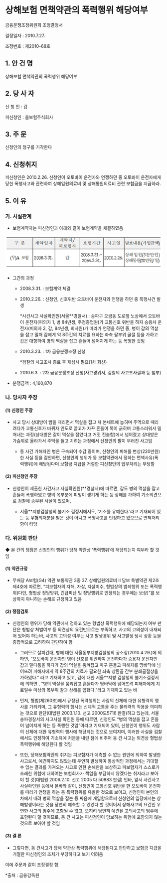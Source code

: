 # 상해보험 면책약관의 폭력행위 해당여부 

금융분쟁조정위원회 조정결정서

결정일자 : 2010.7.27.

조정번호 : 제2010-68호


## 1. 안 건 명 
상해보험 면책약관의 폭력행위 해당여부

## 2. 당 사 자 

신 청 인  : 갑

피신청인  : 을보험주식회사

## 3. 주    문
신청인의 청구를 기각한다 

## 4. 신청취지 
피신청인은 2010.2.26. 신청인이  오토바이 운전자와 언쟁하던 중 오토바이 운전자에게 당한 폭행사고와 관련하여 상해입원의료비 및 상해통원의료비 관련 보험금을 지급하라.


## 5. 이   유 

### 가. 사실관계
 
* 보험계약자는 피신청인과 아래와 같이 보험계약을 체결하였음

![alt image](https://raw.githubusercontent.com/aijinet/bodoc-claim-contents/master/contents/images/132_1.PNG)

<!--
구 분
계약일자
계약자/
피보험자
보험기간
사고일
담보내용(가입금액)
(무)A 보험
2008.3.31.
갑
2008.3.31.~
2064.3.31.
2010.2.26.
상해입원(3천만원)
상해통원(10만원/일)
-->


* 그간의 과정

  * 2008.3.31. : 보험계약 체결

  * 2010.2.26. : 신청인, 신호위반 오토바이 운전자와 언쟁을 하던 중 폭행사건 발생

    *사건사고 사실확인원(서울**경찰서) : 송파구 오금동 도로앞 노상에서 오토바이 운전자(피의자 1, 병 84년생, 주점종업원)가 교통신호 위반을 하자 승용차 운전자(피의자 2, 갑, 84년생, 회사원)가 따라가 언쟁을 하던 중, 병이 갑의 멱살을 잡고 밀쳐 갑에게 약 8주간의 치료를 요하는 좌측 팔부위 골절 등을 가하고 갑은 대항하여 병의 멱살을 잡고 흔들어 넘어지게 하는 등 폭행한 것임 
  
  * 2010.3.23. : 1차 금융분쟁조정 신청
   
    *검찰의 사고조사 종료 후 재심사 필요(1차 회신) 

  * 2010.6.3. : 2차 금융분쟁조정 신청(사고경위서, 검찰의 사고조사결과 등 첨부)

* 분쟁금액 : 4,160,870

### 나. 당사자 주장 

#### (1) 신청인 주장 

* 사고 당시 상대방이 뺨을 때리면서 멱살을 잡고 차 본네트에 눕히며 주먹으로 때리려다가 교통신호가 바뀌자 인도로 끌고가 자꾸 흔들어 목이 긁히며 고통스러워서 밀쳐내는 과정(상대방은 같이 멱살을 잡았다고 거짓 진술함)에서 넘어졌고 상대방은 가슴위로 올라가서 주먹을 들고 치려는 과정에서 신청인의 팔이 부러진 사고임

  * 동 사건 가해자인 병은 구속되어 수감 중이며, 신청인의 피해를 변상(220만원)한 사실 등을 감안하면, 신청인의 행위가 동 보험약관에서 정하는 면책사유(폭력행위)에 해당된다며 보험금 지급을 거절한 피신청인의 업무처리는 부당함

#### (2) 피신청인 주장

 * 신청인이 제출한 사건사고 사실확인원(**경찰서)에 따르면, 갑도 병의  멱살을 잡고 흔들어 폭행하였고 병의 목부분에 피멍이 생기게 하는 등 상해를 가하여 기소의견으로 검찰에 송부된 사실이 있으며, 

   * 서울**지방검찰청의 불기소 결정서에서도, ‘기소를 유예한다.’라고 기재되어 있는 등 무혐의처분을 받은 것이 아니고 폭행사고를 인정하고 있으므로 면책처리 함이 타당


### 다. 위원회 판단

◆ 본 건의 쟁점은 신청인의 행위가 당해 약관상 ‘폭력행위‘에 해당되는지 여부라 할 것임

#### (1) 약관규정  

* 무배당 A보험(G4) 약관 보통약관 3종 37. 상해입원의료비 Ⅱ 담보 특별약관 제2조 제4호에 따르면, “피보험자의 자해, 자살, 자살미수, 형법상의 범죄행위 또는 폭력행위(다만, 형법상 정당방위, 긴급피난 및 정당행위로 인정되는 경우에는 보상)”를 보상하지 아니하는 손해로 규정하고 있음

#### (2) 쟁점검토  

* 신청인의 행위가 당해 약관에서 정하고 있는 형법상 폭력행위에 해당되는지 여부 판단은 형법상 처벌여부 등 외견상의 요건만으로는 부족하고, 사고의 고의성이 내재되어 있어야 하는바, 사고의 고의성 여부는 사고 발생경위 및 사고발생 당시 상황 등을 종합적으로 고려하여 판단하여 함  

  * 그러므로 살피건대, 병에 대한 서울동부지방검찰청의 공소장(2010.4.29.)에 의하면, “오토바이 운전자인 병이 신호를 위반하여 운전하다가 승용차 운전자인 갑과 말다툼을 하다가 갑의 멱살을 움켜잡고 마구 흔들고 피해자를 땅바닥에 넘어뜨려 피해자에게 약 8주간의 치료가 필요한 좌측 상환골 간부 분쇄골절상을 가하였다.” 라고 기재하고 있고, 갑에 대한 서울**지방 검찰청의 불기소결정서에 의하면 , “병의 멱살을 움켜잡고 흔들다가 땅바닥에 넘어뜨려 피해자에게 치료일수 미상의 목부위 찰과 상해를 입혔다.”라고 기재하고 있는 바

 
  * 먼저, 형법(제260조)에서 규정된 폭력행위는 사람의 신체에 대한 유형력의 행사를 가리키며, 그 유형력의 행사는 신체적 고통을 주는 물리력의 작용을 의미하는 것으로 판단(대법원 2003.1.10. 선고 2000도5716 판결)하고 있는데, 서울 송파경찰서의 사고사실 확인원 등에 따르면, 신청인도 “병의 멱살을 잡고 흔들어 넘어지게 하는 등 폭행한 것임”이라고 기재되어 있어, 신청인이 행위도 사람의 신체에 대한 유형력의 행사에 해당되는 것으로 보여지며, 이러한 사실을 검찰에서도 인정하여 기소유예 처분을 내린 점에 비추어 동 건 사고는 외견상 형법상 폭력행위에 해당된다 할 것임

  * 또한, 당해보험약관의 취지는 피보험자가 예측할 수 없는 원인에 의하여 발생한 사고로서, 예견하지도 않았는데 우연히 발생하여 통상적인 과정에서는 기대할 수 없는 결과를 가져오는 사고로 인한 손해만을 보상하고 피보험자가 스스로가 초래한 위험에 대하여는 보험회사가 책임을 부담하지 않겠다는 취지라고 보아야 할 것(대법원 2006.2.10. 선고 2005 다 50883 판결) 인바, 앞서 사건사고 사실확인원 등에서 본바와 같이, 신청인이 교통신호 위반을 한 오토바이 운전자를 따라가 언쟁을 하는 등 폭력행위를 유발한 것으로 보이고, 신청인이 본인의 차에서 내려 병의 멱살을 잡는 등 싸움에 개입함으로써 신청인의 입장에서는 상해발생이라는 것을 당연히 예측할 수 있었다 할 것이어서 상해사고의 요건인 우연한 사고의 범주에 포함될 수 없고, 오히려 당연히 예견된 고의사고의 범주에 포함된다 할 것이므로, 동 건 사고는 피신청인이 담보하는 위험에 포함되지 않는 것으로 보아야 할 것임

#### (3) 결 론   

* 그렇다면, 동 건사고가 당해 약관상 폭력행위에 해당된다고 판단하고 보험금 지급을 거절한 피신청인의 조치가 부당하다고 보기 어려움

이에 주문과 같이 조정결정 함  

*출처 : 금융감독원

